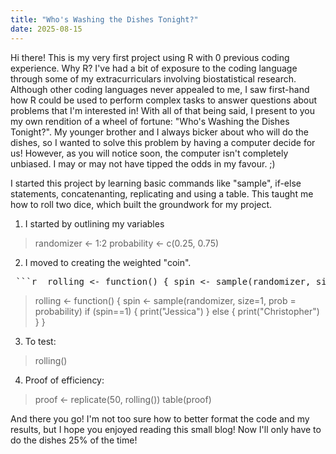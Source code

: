 ```yaml
---
title: "Who's Washing the Dishes Tonight?"
date: 2025-08-15
---
```

Hi there!
This is my very first project using R with 0 previous coding experience. Why R? I've had a bit of exposure to the coding language through some of my extracurriculars involving biostatistical research. Although other coding languages never appealed to me, I saw first-hand how R could be used to perform complex tasks to answer questions about problems that I'm interested in!
With all of that being said, I present to you my own rendition of a wheel of fortune: "Who's Washing the Dishes Tonight?". My younger brother and I always bicker about who will do the dishes, so I wanted to solve this problem by having a computer decide for us!
However, as you will notice soon, the computer isn't completely unbiased. I may or may not have tipped the odds in my favour. ;)

I started this project by learning basic commands like "sample", if-else statements, concatenanting, replicating and using a table. This taught me how to roll two dice, which built the groundwork for my project. 

1) I started by outlining my variables
> randomizer <- 1:2
> probability <- c(0.25, 0.75)

2) I moved to creating the weighted "coin".
<pre> ```r  rolling <- function() { spin <- sample(randomizer, size=1, prob=probability) if (spin == 1) { print("Jessica") } else { print("Christopher") } } ``` </pre>
> rolling <- function() {
> spin <- sample(randomizer, size=1, prob = probability)
> if (spin==1) {
> print("Jessica")
> }
> else {
> print("Christopher")
> }
> }

3) To test:
>  rolling()

4) Proof of efficiency:
>  proof <- replicate(50, rolling())
> table(proof)

And there you go! I'm not too sure how to better format the code and my results, but I hope you enjoyed reading this small blog! Now I'll only have to do the dishes 25% of the time!
